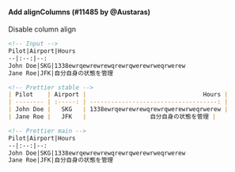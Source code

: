 <!--

1. Choose a folder based on which language your PR is for.

   - For JavaScript, choose `javascript/` etc.
   - For TypeScript specific syntax, choose `typescript/`.
   - If your PR applies to multiple languages, such as TypeScript/Flow, choose one folder and mention which languages it applies to.

2. In your chosen folder, create a file with your PR number: `XXXX.md`. For example: `typescript/6728.md`.

3. Copy the content below and paste it in your new file.

4. Fill in a title, the PR number and your user name.

5. Optionally write a description. Many times it’s enough with just sample code.

6. Change ```jsx to your language. For example, ```yaml.

7. Change the `// Input` and `// Prettier` comments to the comment syntax of your language. For example, `# Input`.

8. Choose some nice input example code. Paste it along with the output before and after your PR.

-->

#### Add alignColumns (#11485 by @Austaras)

Disable column align

<!-- prettier-ignore -->
```md
<!-- Input -->
Pilot|Airport|Hours
--|:--:|--:
John Doe|SKG|1338ewrqewrewrewqrewrqwerewrweqrwerew
Jane Roe|JFK|自分自身の状態を管理

<!-- Prettier stable -->
| Pilot    | Airport |                                 Hours |
| -------- | :-----: | ------------------------------------: |
| John Doe |   SKG   | 1338ewrqewrewrewqrewrqwerewrweqrwerew |
| Jane Roe |   JFK   |                  自分自身の状態を管理 |

<!-- Prettier main -->
Pilot|Airport|Hours
--|:--:|--:
John Doe|SKG|1338ewrqewrewrewqrewrqwerewrweqrwerew
Jane Roe|JFK|自分自身の状態を管理
```
